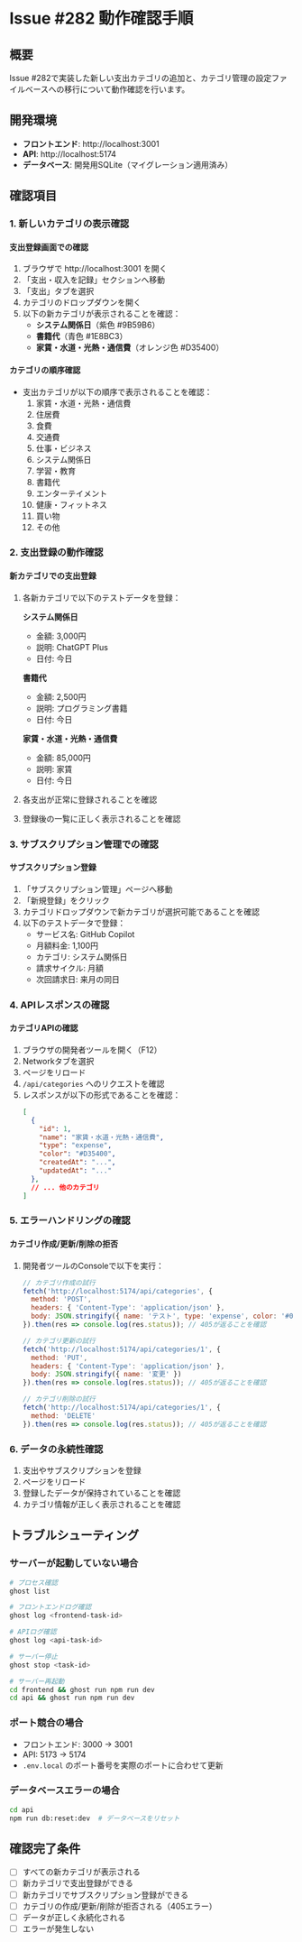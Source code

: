 # Issue #282 動作確認手順

## 概要
Issue #282で実装した新しい支出カテゴリの追加と、カテゴリ管理の設定ファイルベースへの移行について動作確認を行います。

## 開発環境
- **フロントエンド**: http://localhost:3001
- **API**: http://localhost:5174
- **データベース**: 開発用SQLite（マイグレーション適用済み）

## 確認項目

### 1. 新しいカテゴリの表示確認

#### 支出登録画面での確認
1. ブラウザで http://localhost:3001 を開く
2. 「支出・収入を記録」セクションへ移動
3. 「支出」タブを選択
4. カテゴリのドロップダウンを開く
5. 以下の新カテゴリが表示されることを確認：
   - **システム関係日**（紫色 #9B59B6）
   - **書籍代**（青色 #1E8BC3）
   - **家賃・水道・光熱・通信費**（オレンジ色 #D35400）

#### カテゴリの順序確認
- 支出カテゴリが以下の順序で表示されることを確認：
  1. 家賃・水道・光熱・通信費
  2. 住居費
  3. 食費
  4. 交通費
  5. 仕事・ビジネス
  6. システム関係日
  7. 学習・教育
  8. 書籍代
  9. エンターテイメント
  10. 健康・フィットネス
  11. 買い物
  12. その他

### 2. 支出登録の動作確認

#### 新カテゴリでの支出登録
1. 各新カテゴリで以下のテストデータを登録：
   
   **システム関係日**
   - 金額: 3,000円
   - 説明: ChatGPT Plus
   - 日付: 今日
   
   **書籍代**
   - 金額: 2,500円
   - 説明: プログラミング書籍
   - 日付: 今日
   
   **家賃・水道・光熱・通信費**
   - 金額: 85,000円
   - 説明: 家賃
   - 日付: 今日

2. 各支出が正常に登録されることを確認
3. 登録後の一覧に正しく表示されることを確認

### 3. サブスクリプション管理での確認

#### サブスクリプション登録
1. 「サブスクリプション管理」ページへ移動
2. 「新規登録」をクリック
3. カテゴリドロップダウンで新カテゴリが選択可能であることを確認
4. 以下のテストデータで登録：
   - サービス名: GitHub Copilot
   - 月額料金: 1,100円
   - カテゴリ: システム関係日
   - 請求サイクル: 月額
   - 次回請求日: 来月の同日

### 4. APIレスポンスの確認

#### カテゴリAPIの確認
1. ブラウザの開発者ツールを開く（F12）
2. Networkタブを選択
3. ページをリロード
4. `/api/categories` へのリクエストを確認
5. レスポンスが以下の形式であることを確認：
   ```json
   [
     {
       "id": 1,
       "name": "家賃・水道・光熱・通信費",
       "type": "expense",
       "color": "#D35400",
       "createdAt": "...",
       "updatedAt": "..."
     },
     // ... 他のカテゴリ
   ]
   ```

### 5. エラーハンドリングの確認

#### カテゴリ作成/更新/削除の拒否
1. 開発者ツールのConsoleで以下を実行：
   ```javascript
   // カテゴリ作成の試行
   fetch('http://localhost:5174/api/categories', {
     method: 'POST',
     headers: { 'Content-Type': 'application/json' },
     body: JSON.stringify({ name: 'テスト', type: 'expense', color: '#000000' })
   }).then(res => console.log(res.status)); // 405が返ることを確認
   
   // カテゴリ更新の試行
   fetch('http://localhost:5174/api/categories/1', {
     method: 'PUT',
     headers: { 'Content-Type': 'application/json' },
     body: JSON.stringify({ name: '変更' })
   }).then(res => console.log(res.status)); // 405が返ることを確認
   
   // カテゴリ削除の試行
   fetch('http://localhost:5174/api/categories/1', {
     method: 'DELETE'
   }).then(res => console.log(res.status)); // 405が返ることを確認
   ```

### 6. データの永続性確認

1. 支出やサブスクリプションを登録
2. ページをリロード
3. 登録したデータが保持されていることを確認
4. カテゴリ情報が正しく表示されることを確認

## トラブルシューティング

### サーバーが起動していない場合
```bash
# プロセス確認
ghost list

# フロントエンドログ確認
ghost log <frontend-task-id>

# APIログ確認
ghost log <api-task-id>

# サーバー停止
ghost stop <task-id>

# サーバー再起動
cd frontend && ghost run npm run dev
cd api && ghost run npm run dev
```

### ポート競合の場合
- フロントエンド: 3000 → 3001
- API: 5173 → 5174
- `.env.local` のポート番号を実際のポートに合わせて更新

### データベースエラーの場合
```bash
cd api
npm run db:reset:dev  # データベースをリセット
```

## 確認完了条件
- [ ] すべての新カテゴリが表示される
- [ ] 新カテゴリで支出登録ができる
- [ ] 新カテゴリでサブスクリプション登録ができる
- [ ] カテゴリの作成/更新/削除が拒否される（405エラー）
- [ ] データが正しく永続化される
- [ ] エラーが発生しない